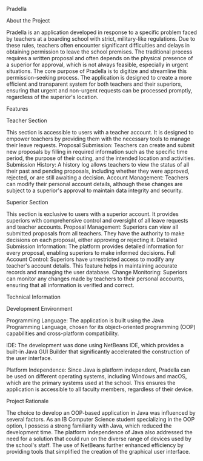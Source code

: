 Pradella

About the Project

Pradella is an application developed in response to a specific problem faced by teachers at a boarding school with strict, military-like regulations. Due to these rules, teachers often encounter significant difficulties and delays in obtaining permission to leave the school premises. The traditional process requires a written proposal and often depends on the physical presence of a superior for approval, which is not always feasible, especially in urgent situations.
The core purpose of Pradella is to digitize and streamline this permission-seeking process. The application is designed to create a more efficient and transparent system for both teachers and their superiors, ensuring that urgent and non-urgent requests can be processed promptly, regardless of the superior's location.



Features

Teacher Section

This section is accessible to users with a teacher account. It is designed to empower teachers by providing them with the necessary tools to manage their leave requests.
Proposal Submission: Teachers can create and submit new proposals by filling in required information such as the specific time period, the purpose of their outing, and the intended location and activities.
Submission History: A history log allows teachers to view the status of all their past and pending proposals, including whether they were approved, rejected, or are still awaiting a decision.
Account Management: Teachers can modify their personal account details, although these changes are subject to a superior's approval to maintain data integrity and security.


Superior Section

This section is exclusive to users with a superior account. It provides superiors with comprehensive control and oversight of all leave requests and teacher accounts.
Proposal Management: Superiors can view all submitted proposals from all teachers. They have the authority to make decisions on each proposal, either approving or rejecting it.
Detailed Submission Information: The platform provides detailed information for every proposal, enabling superiors to make informed decisions.
Full Account Control: Superiors have unrestricted access to modify any teacher's account details. This feature helps in maintaining accurate records and managing the user database.
Change Monitoring: Superiors can monitor any changes made by teachers to their personal accounts, ensuring that all information is verified and correct.



Technical Information

Development Environment

Programming Language: The application is built using the Java Programming Language, chosen for its object-oriented programming (OOP) capabilities and cross-platform compatibility.

IDE: The development was done using NetBeans IDE, which provides a built-in Java GUI Builder that significantly accelerated the construction of the user interface.

Platform Independence: Since Java is platform independent, Pradella can be used on different operating systems, including Windows and macOS, which are the primary systems used at the school. This ensures the application is accessible to all faculty members, regardless of their device.



Project Rationale

The choice to develop an OOP-based application in Java was influenced by several factors. As an IB Computer Science student specializing in the OOP option, I possess a strong familiarity with Java, which reduced the development time. The platform independence of Java also addressed the need for a solution that could run on the diverse range of devices used by the school's staff. The use of NetBeans further enhanced efficiency by providing tools that simplified the creation of the graphical user interface.
